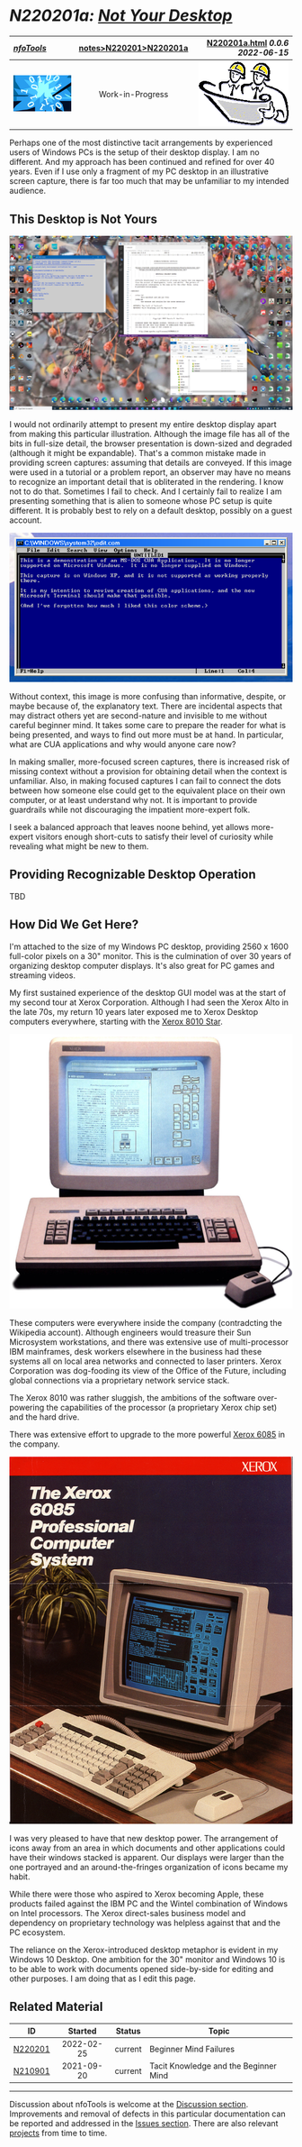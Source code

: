 <!-- index.md 0.0.6                UTF-8                          2022-06-15
     ----1----|----2----|----3----|----4----|----5----|----6----|----7----|--*

                          N220201a: NOT YOUR DESKTOP
     -->

# ***N220201a:** [Not Your Desktop](N220201a.html)*

| ***[nfoTools](../../)*** | [notes](../)[>N220201](.)[>N220201a](N220201a.html) | [N220201a.html](N220201a.html) ***0.0.6 2022-06-15*** |
| :--                |       :-:          | --: |
| ![nfotools](../../images/nfoWorks-2014-06-02-1702-LogoSmall.png) | Work-in-Progress | ![Hard Hat Area](../../images/hardhat-logo.gif) |

Perhaps one of the most distinctive tacit arrangements by experienced users
of Windows PCs is the setup of their desktop display.  I am no different.  And
my approach has been continued and refined for over 40 years.  Even if I use
only a fragment of my PC desktop in an illustrative screen capture, there is
far too much that may be unfamiliar to my intended audience.

## This Desktop is Not Yours

![My Tacit Desktop](Tacit-2021-11-26-1135-TacitDesktop.png)

I would not ordinarily attempt to present my entire desktop display
apart from making this particular illustration.  Although the image file
has all of the bits in full-size detail, the browser presentation
is down-sized and degraded (although it might be expandable).  That's a common
mistake made in providing screen captures: assuming that details are conveyed.
If this image were used in a tutorial or a problem report, an observer may
have no means to recognize an important detail that is obliterated in the
rendering.  I know not to do that.  Sometimes I fail to check. And I certainly
fail to realize I am presenting something that is alien to someone whose PC
setup is quite different.  It is probably best to rely on a default desktop,
possibly on a guest account.

![An unexpected image](edit-2022-03-04-1222-Scritto.png)

Without context, this image is more confusing than informative, despite, or
maybe because of, the explanatory text.  There are incidental aspects that
may distract others yet are second-nature and invisible to me without careful
beginner mind.  It takes some care to prepare the reader for what is being
presented, and ways to find out more must be at hand. In particular, what are
CUA applications and why would anyone care now?

In making smaller, more-focused screen captures, there is increased risk of
missing context without a provision for obtaining detail when the context is
unfamiliar.  Also, in making focused captures I can fail to connect the
dots between how someone else could get to the equivalent place on their own
computer, or at least understand why not.  It is important to provide
guardrails while not discouraging the impatient more-expert folk.

I seek a balanced approach that leaves noone behind, yet allows more-expert
visitors enough short-cuts to satisfy their level of curiosity while revealing
what might be new to them.

## Providing Recognizable Desktop Operation

TBD

## How Did We Get Here?

I'm attached to the size of my Windows PC desktop, providing 2560 x 1600
full-color pixels on a 30" monitor.  This is the culmination of over 30 years
of organizing desktop computer displays.  It's also great for PC games and
streaming videos.

My first sustained experience of the desktop GUI model was at the start of my
second tour at Xerox Corporation.  Although I had seen the Xerox Alto in the
late 70s, my return 10 years later exposed me to Xerox Desktop computers
everywhere, starting with the
[Xerox 8010 Star](https://en.wikipedia.org/wiki/Xerox_Star).

![Xerox 8010 Desktop](F22xy007-2022-02-27-1945-Xerox8010.jpg)

These computers were everywhere inside the company (contradcting the Wikipedia
account).  Although engineers would
treasure their Sun Microsystem workstations, and there was extensive use of
multi-processor IBM mainframes, desk workers elsewhere in the
business had these systems all on local area networks and connected to laser
printers.  Xerox Corporation was dog-fooding its view of the Office of the
Future, including global connections via a proprietary network service stack.

The Xerox 8010 was rather sluggish, the ambitions of the software
over-powering the capabilities of the processor (a proprietary Xerox chip set)
and the hard drive.

There was extensive effort to upgrade to the more powerful
[Xerox 6085](http://toastytech.com/guis/star3.html) in the
company.

![Xerox 6085 Brochure](F22xy006-2022-02-27-1941-Xerox6085Brochure.jpg)

I was very pleased to have that new desktop power.  The arrangement of icons
away from an area in which documents and other applications could have their
windows stacked is apparent.  Our displays were larger than the one portrayed
and an around-the-fringes organization of icons became my habit.

While there were those who aspired to Xerox becoming Apple, these products
failed against the IBM PC and the Wintel combination of Windows on Intel
processors.  The Xerox direct-sales business model and dependency on
proprietary technology was helpless against that and the PC ecosystem.

The reliance on the Xerox-introduced desktop metaphor is evident in my Windows
10 Desktop.  One ambition for the 30"
monitor and Windows 10 is to be able to work with documents opened
side-by-side for editing
and other purposes.  I am doing that as I edit this page.

## Related Material

| **ID** | **Started** | **Status** | **Topic** |
|   :-:   |   :-:   |  :-:   |  ---  |
| [N220201](.) | 2022-02-25 | current | Beginner Mind Failures |
| [N210901](../) | 2021-09-20 | current | Tacit Knowledge and the Beginner Mind |

----

Discussion about nfoTools is welcome at the
[Discussion section](https://github.com/orcmid/nfoTools/discussions).
Improvements and removal of defects in this particular documentation can be
reported and addressed in the
[Issues section](https://github.com/orcmid/nfoTools/issues).  There are also
relevant [projects](https://github.com/orcmid/nfoTools/projects) from time to
time.

<!-- ----1----|----2----|----3----|----4----|----5----|----6----|----7----|--*

     0.0.6 2022-06-15T20:01Z Repair header strip, touch up text
     0.0.5 2022-06-12T23:19Z Small touch-up while fixing a typo
     0.0.4 2022-03-06T16:32Z Additional links
     0.0.3 2022-03-05T18:02Z More smoothing and context
     0.0.2 2022-03-04T21:47Z More smoothing, the edit CUA no-context example
     0.0.1 2022-03-01T18:05Z Smooth and add Xerox 8010/6085 coverage
     0.0.0 2022-02-28T18:17Z Clone and adapt N220201 index.md

               *** end of docs/notes/N220201/N220201a.md ***
     -->

